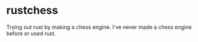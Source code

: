 # rustchess
Trying out rust by making a chess engine. I've never made a chess engine before or used rust.
